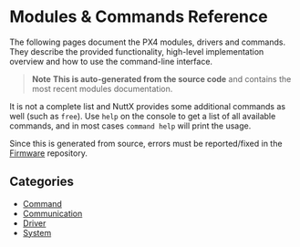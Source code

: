 
# Modules & Commands Reference
The following pages document the PX4 modules, drivers and commands. They
describe the provided functionality, high-level implementation overview and how
to use the command-line interface.

> **Note** **This is auto-generated from the source code** and contains the
> most recent modules documentation.

It is not a complete list and NuttX provides some additional commands
as well (such as `free`). Use `help` on the console to get a list of all
available commands, and in most cases `command help` will print the usage.

Since this is generated from source, errors must be reported/fixed
in the [Firmware](https://github.com/PX4/Firmware) repository.

## Categories
- [Command](modules_command.md)
- [Communication](modules_communication.md)
- [Driver](modules_driver.md)
- [System](modules_system.md)
